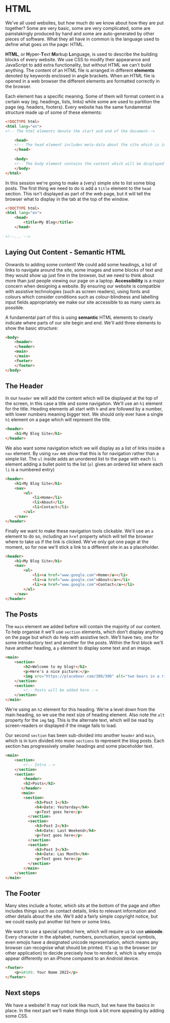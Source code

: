 # HTML

We've all used websites, but how much do we know about how they are put together? Some are very basic, some are very complicated, some are painstakingly produced by hand and some are auto-generated by other pieces of software. What they all have in common is the language used to define what goes on the page: HTML.

**HTML**, or **H**yper-**T**ext **M**arkup **L**anguage, is used to describe the building blocks of every website. We use CSS to modify their appearance and JavaScript to add extra functionality, but without HTML we can't build anything. The content of an HTML file is arranged in different **elements** denoted by keywords enclosed in angle brackets. When an HTML file is opened in a web browser the different elements are formatted correctly in the browser. 

Each element has a specific meaning. Some of them will format content in a certain way (eg. headings, lists, links) while some are used to partition the page (eg. headers, footers). Every website has the same fundamental structure made up of some of these elements:

```html
<!DOCTYPE html>
<html lang="en">
<!-- The html elements denote the start and end of the document-->

	<head>
	<!-- The head element includes meta-data about the site which is important for the browser but not necessary to display to the user-->	
	</head>
	
	<body>
	<!-- The body element contains the content which will be displayed on the page -->
	</body>
</html>
```

In this session we're going to make a (very) simple site to list some blog posts. The first thing we need to do is add a `title` element to the `head` section. This isn't displayed as part of the web page, but it will tell the browser what to display in the tab at the top of the window.

```html
<!DOCTYPE html>
<html lang="en">
	<head>
		<title>My Blog</title>	
	</head>
	
<!--... -->
``` 

## Laying Out Content - Semantic HTML

Onwards to adding some content! We could add some headings, a list of links to navigate around the site, some images and some blocks of text and they would show up just fine in the browser, but we need to think about more than just people viewing our page on a laptop. **Accessibility** is a major concern when designing a website. By ensuring our website is compatible with assistive technologies (such as screen readers), using fonts and colours which consider conditions such as colour-blindness and labelling input fields appropriately we make our site accessible to as many users as possible.

A fundamental part of this is using **semantic** HTML elements to clearly indicate where parts of our site begin and end. We'll add three elements to show the basic structure:

```html
<body>
	<header>
	</header>
	<main>
	</main>
	<footer>
	</footer>
</body>
```

## The Header

In our `header` we will add the content which will be displayed at the top of the screen, in this case a title and some navigation. We'll use an `h1` element for the title. Heading elements all start with `h` and are followed by a number, with lower numbers meaning bigger text. We should only ever have a single `h1` element on a page which will represent the title.

```html
<header>
	<h1>My Blog Site</h1>
</header>
```

We also want some navigation which we will display as a list of links inside a `nav` element. By using `nav` we show that this is for navigation rather than a simple list. The `ul` inside adds an unordered list to the page with each `li` element adding a bullet point to the list (`ol` gives an ordered list where each `li` is a numbered entry)

```html
<header>
	<h1>My Blog Site</h1>
	<nav>
		<ul>
			<li>Home</li>
			<li>About</li>
			<li>Contact</li>
		</ul>
	</nav>
</header>
```

Finally we want to make these navigation tools clickable. We'll use an `a` element to do so, including an `href` property which will tell the browser where to take us if the link is clicked. We've only got one page at the moment, so for now we'll stick a link to a different site in as a placeholder.

```html
<header>
	<h1>My Blog Site</h1>
	<nav>
		<ul>
			<li><a href="www.google.com">Home</a></li>
			<li><a href="www.google.com">About</a></li>
			<li><a href="www.google.com">Contact</a></li>
		</ul>
	</nav>
</header>
```

## The Posts

The `main` element we added before will contain the majority of our content. To help organise it we'll use `section` elements, which don't display anything on the page but which do help with assistive tech. We'll have two, one for some introductory text and another for the posts. Within the first block we'll have another heading, a `p` element to display some text and an image.

```html
<main>
	<section>
		<h2>Welcome to my blog!</h2>
		<p>Here's a nice picture:</p>
		<img src="https://placebear.com/300/300" alt="two bears in a river">
	</section>
	<section>
		<!-- Posts will be added here -->
	</section>
</main>
```

We're using an `h2` element for this heading. We're a level down from the main heading, so we use the next size of heading element. Also note the `alt` property for the `img` tag. This is the alternate text, which will be read by screen-readers or displayed if the image fails to load.

Our second `section` has been sub-divided into another `header` and `main`, which is in turn divided into more `sections` to represent the blog posts. Each section has progressively smaller headings and some placeholder text.

```html
<main>
	<section>
		<!-- Intro -->
	</section>
	<section>
		<header>
       	<h2>Posts</h2>
       </header>
       <main>
       	<section>
          	 <h3>Post 1</h3>
             <h4>Date: Yesterday</h4>
             <p>Text goes here</p>
          </section>
          <section>
          	 <h3>Post 2</h3>
             <h4>Date: Last Weekend</h4>
             <p>Text goes here</p>
          </section>
          <section>
             <h3>Post 3</h3>
             <h4>Date: Las Month</h4>
             <p>Text goes here</p> 
          </section>
        </main>
	</section>
</main>
```

## The Footer

Many sites include a footer, which sits at the bottom of the page and often includes things such as contact details, links to relevant information and other details about the site. We'll add a fairly simple copyright notice, but we could easily put another list here or some links.

We want to use a special symbol here, which will require us to use **unicode**. Every character in the alphabet, numbers, punctuation, special symbols, even emojis have a designated unicode representation, which means any browser can recognise what should be printed. It's up to the browser (or other application) to decide precisely how to render it, which is why emojis appear differently on an iPhone compared to an Android device.

```html
<footer>
	<p>&#169; Your Name 2022</p>
</footer>
```

## Next steps

We have a website! It may not look like much, but we have the basics in place. In the next part we'll make things look a bit more appealing by adding some CSS.